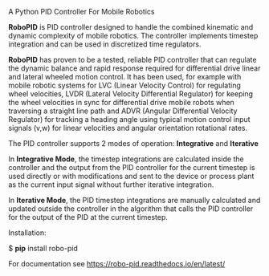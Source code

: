 
A Python PID Controller For Mobile Robotics

**RoboPID** is PID controller designed to handle the combined kinematic 
and dynamic complexity of mobile robotics. The controller implements timestep
integration and can be used in discretized time regulators.


**RoboPID** has proven to be a tested, reliable PID controller that can
regulate the dynamic balance and rapid response required for differential drive
linear and lateral wheeled motion control. It has been used, for example with mobile
robotic systems for LVC (Linear Velocity Control) for regulating wheel velocities, 
LVDR (Lateral Velocity Differential Regulator) for keeping the wheel velocities in sync for 
differential drive mobile robots when traversing a straight line path and 
ADVR (Angular Differential Velocity Regulator) for tracking a heading angle using typical
motion control input signals (v,w) for linear velocities and angular orientation rotational rates.


The PID controller supports 2 modes of operation: **Integrative** and **Iterative**

In **Integrative Mode**, the timestep integrations are calculated inside the controller
and the output from the PID controller for the current timestep is used directly or with 
modifications and sent to the device or process plant as the current input signal without
further iterative integration.

In **Iterative Mode**, the PID timestep integrations are manually calculated and updated
outside the controller in the algorithm that calls the PID controller for the output of
the PID at the current timestep.


Installation: 

$ **pip** install robo-pid

For documentation see https://robo-pid.readthedocs.io/en/latest/





